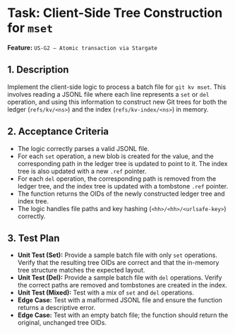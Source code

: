 # Task: Client-Side Tree Construction for `mset`

**Feature:** `US-G2 — Atomic transaction via Stargate`

## 1. Description

Implement the client-side logic to process a batch file for `git kv mset`. This involves reading a JSONL file where each line represents a `set` or `del` operation, and using this information to construct new Git trees for both the ledger (`refs/kv/<ns>`) and the index (`refs/kv-index/<ns>`) in memory.

## 2. Acceptance Criteria

- The logic correctly parses a valid JSONL file.
- For each `set` operation, a new blob is created for the value, and the corresponding path in the ledger tree is updated to point to it. The index tree is also updated with a new `.ref` pointer.
- For each `del` operation, the corresponding path is removed from the ledger tree, and the index tree is updated with a tombstone `.ref` pointer.
- The function returns the OIDs of the newly constructed ledger tree and index tree.
- The logic handles file paths and key hashing (`<hh>/<hh>/<urlsafe-key>`) correctly.

## 3. Test Plan

- **Unit Test (Set):** Provide a sample batch file with only `set` operations. Verify that the resulting tree OIDs are correct and that the in-memory tree structure matches the expected layout.
- **Unit Test (Del):** Provide a sample batch file with `del` operations. Verify the correct paths are removed and tombstones are created in the index.
- **Unit Test (Mixed):** Test with a mix of `set` and `del` operations.
- **Edge Case:** Test with a malformed JSONL file and ensure the function returns a descriptive error.
- **Edge Case:** Test with an empty batch file; the function should return the original, unchanged tree OIDs.
